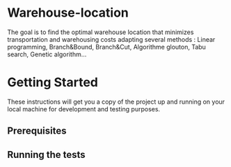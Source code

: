 # Warehouse-location
The goal is to find the optimal warehouse location that minimizes transportation and warehousing costs adapting several methods : Linear programming, Branch&amp;Bound, Branch&amp;Cut, Algorithme glouton, Tabu search, Genetic algorithm...

# Getting Started
These instructions will get you a copy of the project up and running on your local machine for development and testing purposes.
## Prerequisites

## Running the tests

